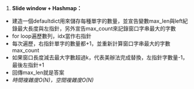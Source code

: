 1. **Slide window + Hashmap：**

- 建造一個defaultdict用來儲存每種單字的數量，並宣告變數max_len與left紀錄最大長度與左指針，另外宣告max_count來記錄窗口字串最大的字數
- for loop遍歷數列，idx當作右指針
- 每次遍歷，右指針單字的數量都+1，並重新計算窗口字串最大的字數max_count
- 如果窗口長度減去最大字數超過k，代表美辦法完成替換，左指針字數量-1，最後左指針+1
- 回傳max_len就是答案
- *時間複雜度O(N)，空間複雜度O(N)*